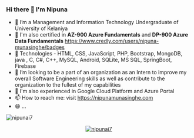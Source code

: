 ### Hi there 👋 I'm Nipuna

- 🔭  I’m a Management and Information Technology Undergraduate of University of Kelaniya
- 📄 I'm also certified in **AZ-900 Azure Fundamentals** and **DP-900 Azure Data Fundamentals** https://www.credly.com/users/nipuna-munasinghe/badges 
- 🌱 Technologies - HTML, CSS, JavaScript, PHP, Bootstrap, MongoDB, java , C, C#, C++, MySQL, Android, SQLite, MS SQL, SpringBoot, Firebase
- 🤔 I’m looking to be a part of an organization as an Intern to improve my overall Software Engineering skills as well as contribute to the organization to the fullest of my capabilities
- 💬 I'm also experienced in Google Cloud Platform and Azure Portal
- 📫 How to reach me: visit https://nipunamunasinghe.com
- 😄 ...

<p><img align="center" src="https://github-readme-stats.vercel.app/api/top-langs?username=nipunai7&show_icons=true&locale=en&layout=compact" alt="nipunai7" /></p>

<p align="center"> <a href="https://github.com/ryo-ma/github-profile-trophy"><img src="https://github-profile-trophy.vercel.app/?username=nipunai7" alt="nipunai7" /></a> </p>

